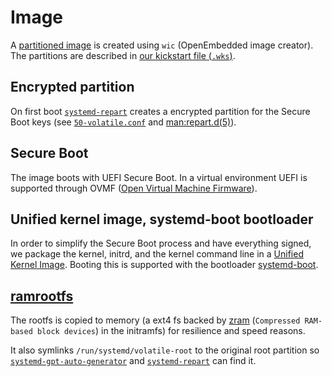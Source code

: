 # Image

A [partitioned image](https://docs.yoctoproject.org/dev-manual/common-tasks.html#creating-partitioned-images-using-wic) is created using `wic` (OpenEmbedded image creator). The partitions are described in [our kickstart file (`.wks`)](../meta-k8s-setup/wic/mukube.wks.in). 

## Encrypted partition

On first boot [`systemd-repart`](https://www.freedesktop.org/software/systemd/man/systemd-repart.html) creates a encrypted partition for the Secure Boot keys (see [`50-volatile.conf`](../meta-k8s-setup/recipes-core/base-files/base-files/50-volatile.conf) and [man:repart.d(5)](https://www.freedesktop.org/software/systemd/man/repart.d.html)).

## Secure Boot

The image boots with UEFI Secure Boot. In a virtual environment UEFI is supported through OVMF ([Open Virtual Machine Firmware](https://www.linux-kvm.org/page/OVMF)). 

## Unified kernel image, systemd-boot bootloader

In order to simplify the Secure Boot process and have everything signed, we package the kernel, initrd, and the kernel command line in a [Unified Kernel Image](https://systemd.io/BOOT_LOADER_SPECIFICATION#type-2-efi-unified-kernel-images). Booting this is supported with the bootloader [systemd-boot](https://www.freedesktop.org/software/systemd/man/sd-boot.html).

## [ramrootfs](../meta-k8s-setup/recipes-core/initrdscripts/initramfs-framework/ramrootfs)

The rootfs is copied to memory (a ext4 fs backed by [zram](https://www.kernel.org/doc/html/latest/admin-guide/blockdev/zram.html) (`Compressed RAM-based block devices`) in the initramfs) for resilience and speed reasons.

It also symlinks `/run/systemd/volatile-root` to the original root partition so [`systemd-gpt-auto-generator`](https://www.freedesktop.org/software/systemd/man/systemd-gpt-auto-generator.html) and [`systemd-repart`](https://www.freedesktop.org/software/systemd/man/systemd-repart.html) can find it.
